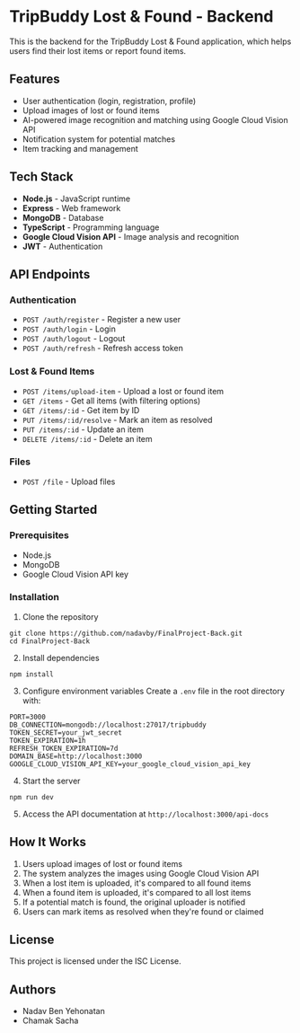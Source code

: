 # TripBuddy Lost & Found - Backend

This is the backend for the TripBuddy Lost & Found application, which helps users find their lost items or report found items.

## Features

- User authentication (login, registration, profile)
- Upload images of lost or found items
- AI-powered image recognition and matching using Google Cloud Vision API
- Notification system for potential matches
- Item tracking and management

## Tech Stack

- **Node.js** - JavaScript runtime
- **Express** - Web framework
- **MongoDB** - Database
- **TypeScript** - Programming language
- **Google Cloud Vision API** - Image analysis and recognition
- **JWT** - Authentication

## API Endpoints

### Authentication
- `POST /auth/register` - Register a new user
- `POST /auth/login` - Login
- `POST /auth/logout` - Logout
- `POST /auth/refresh` - Refresh access token

### Lost & Found Items
- `POST /items/upload-item` - Upload a lost or found item
- `GET /items` - Get all items (with filtering options)
- `GET /items/:id` - Get item by ID
- `PUT /items/:id/resolve` - Mark an item as resolved
- `PUT /items/:id` - Update an item
- `DELETE /items/:id` - Delete an item

### Files
- `POST /file` - Upload files

## Getting Started

### Prerequisites

- Node.js
- MongoDB
- Google Cloud Vision API key

### Installation

1. Clone the repository
```
git clone https://github.com/nadavby/FinalProject-Back.git
cd FinalProject-Back
```

2. Install dependencies
```
npm install
```

3. Configure environment variables
Create a `.env` file in the root directory with:
```
PORT=3000
DB_CONNECTION=mongodb://localhost:27017/tripbuddy
TOKEN_SECRET=your_jwt_secret
TOKEN_EXPIRATION=1h
REFRESH_TOKEN_EXPIRATION=7d
DOMAIN_BASE=http://localhost:3000
GOOGLE_CLOUD_VISION_API_KEY=your_google_cloud_vision_api_key
```

4. Start the server
```
npm run dev
```

5. Access the API documentation at `http://localhost:3000/api-docs`

## How It Works

1. Users upload images of lost or found items
2. The system analyzes the images using Google Cloud Vision API
3. When a lost item is uploaded, it's compared to all found items
4. When a found item is uploaded, it's compared to all lost items
5. If a potential match is found, the original uploader is notified
6. Users can mark items as resolved when they're found or claimed

## License

This project is licensed under the ISC License.

## Authors

- Nadav Ben Yehonatan
- Chamak Sacha 